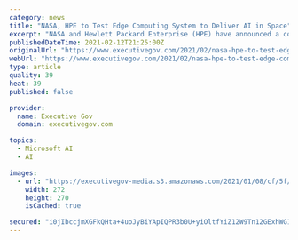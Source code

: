 ```yaml
---
category: news
title: "NASA, HPE to Test Edge Computing System to Deliver AI in Space"
excerpt: "NASA and Hewlett Packard Enterprise (HPE) have announced a collaborative agreement to test edge computing with a new computer designed to deliver artificial intelligence (AI) in space. The new technology will increase space exploration and astronauts’ self-sufficiency by providing real-time data processing with advanced commercial edge computing in space."
publishedDateTime: 2021-02-12T21:25:00Z
originalUrl: "https://www.executivegov.com/2021/02/nasa-hpe-to-test-edge-computing-system-to-deliver-ai-in-space/"
webUrl: "https://www.executivegov.com/2021/02/nasa-hpe-to-test-edge-computing-system-to-deliver-ai-in-space/"
type: article
quality: 39
heat: 39
published: false

provider:
  name: Executive Gov
  domain: executivegov.com

topics:
  - Microsoft AI
  - AI

images:
  - url: "https://executivegov-media.s3.amazonaws.com/2021/01/08/cf/5f/35/37/54/cb/74/c4/space_20210108.png"
    width: 272
    height: 270
    isCached: true

secured: "i0jIbccjmXGFkQHta+4uoJyBiYApIQPR3b0U+yiOltfYiZ12W9Tn12GExhWG1NUqr5yZqJoLUpRa2PIgqS6G+Pkg+EDeRbrgb6Q82bQA79L7mxowNsD6qrg5W48tU+qy2RcAhETxy5GB8RrDgDD5pzgMtnysCRjw64k9pggCJMJH4acYkZfVcvB1wQm59zDMhgwyCWRok9MOxq7WBDN/XjnvnAQyymAHKeRoZyE/CqBU63F/YfcWlpCslk83Mgj3/NPBUwTPq/x0e3W55eqykCrD/L49b+XrUaTpZ7/ANAiRBGOQpZNXBPQcOkGL3KHk+ZVmyc5EeHDiyLJ+99LPdZOpgr0Cs7/o5fpjO6cUaWc=;2FKYYCGcLy3AGAeLO7tEIg=="
---
```


